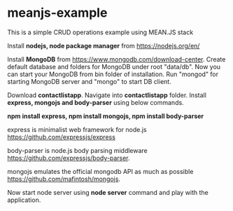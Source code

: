 # meanjs-example
This is a simple CRUD operations example using MEAN.JS stack

Install <b>nodejs, node package manager</b> from https://nodejs.org/en/

Install <b>MongoDB</b> from https://www.mongodb.com/download-center.
Create default database and folders for MongoDB under root "data/db". Now you can start your MongoDB from bin folder of installation.
Run "mongod" for starting MongoDB server and "mongo" to start DB client.

Download <b>contactlistapp</b>. Navigate into <b>contactlistapp</b> folder. Install <b>express, mongojs and body-parser</b> using below commands.

<b>npm install express, npm install mongojs, npm install body-parser</b>

express is minimalist web framework for node.js https://github.com/expressjs/express

body-parser is node.js body parsing middleware https://github.com/expressjs/body-parser.

mongojs emulates the official mongodb API as much as possible https://github.com/mafintosh/mongojs.

Now start node server using <b>node server</b> command and play with the application.
